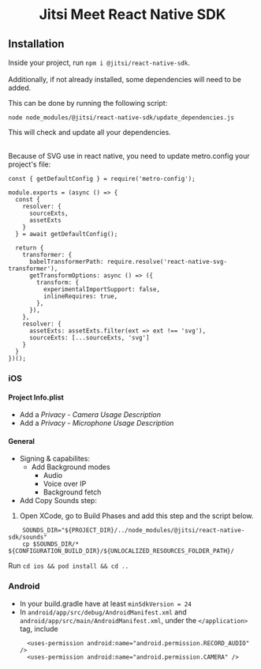 # <p align="center">Jitsi Meet React Native SDK</p>


## Installation
Inside your project, run `npm i @jitsi/react-native-sdk`.<br/><br/>Additionally, if not already installed, some dependencies will need to be added.

This can be done by running the following script:
```
node node_modules/@jitsi/react-native-sdk/update_dependencies.js
```
This will check and update all your dependencies.<br/><br/>


 [comment]: # (These deps definitely need to be added manually, more could be neccesary)

Because of SVG use in react native, you need to update metro.config your project's file:

```
const { getDefaultConfig } = require('metro-config');

module.exports = (async () => {
  const {
    resolver: {
      sourceExts,
      assetExts
    }
  } = await getDefaultConfig();

  return {
    transformer: {
      babelTransformerPath: require.resolve('react-native-svg-transformer'),
      getTransformOptions: async () => ({
        transform: {
          experimentalImportSupport: false,
          inlineRequires: true,
        },
      }),
    },
    resolver: {
      assetExts: assetExts.filter(ext => ext !== 'svg'),
      sourceExts: [...sourceExts, 'svg']
    }
  }
})();
```

### iOS

#### Project Info.plist
- Add a *Privacy - Camera Usage Description*
- Add a *Privacy - Microphone Usage Description*

#### General
- Signing & capabilites:
    - Add Background modes
        - Audio
        - Voice over IP
        - Background fetch
- Add Copy Sounds step:
1. Open XCode, go to Build Phases and add this step and the script below.

```
    SOUNDS_DIR="${PROJECT_DIR}/../node_modules/@jitsi/react-native-sdk/sounds"
    cp $SOUNDS_DIR/* ${CONFIGURATION_BUILD_DIR}/${UNLOCALIZED_RESOURCES_FOLDER_PATH}/
```

Run `cd ios && pod install && cd ..`

### Android

- In your build.gradle have at least `minSdkVersion = 24`
- In `android/app/src/debug/AndroidManifest.xml` and `android/app/src/main/AndroidManifest.xml`, under the `</application>` tag, include
  ```
    <uses-permission android:name="android.permission.RECORD_AUDIO" />
    <uses-permission android:name="android.permission.CAMERA" />
  ```

